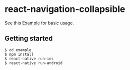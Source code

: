 # react-navigation-collapsible

See this [Example](https://github.com/benevbright/react-navigation-collapsible/tree/master/example) for basic usage.


## Getting started

```
$ cd example
$ npm install
$ react-native run-ios
$ react-native run-android
```
